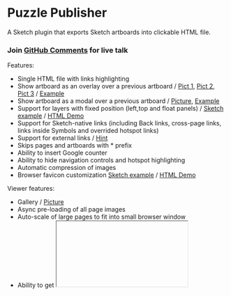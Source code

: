 # Puzzle Publisher

A Sketch plugin that exports Sketch artboards into clickable HTML file. 

### Join [GitHub Comments](https://github.com/ingrammicro/puzzle-publisher/discussions) for live talk ###

Features:
- Single HTML file with links highlighting
- Show artboard as an overlay over a previous artboard / [Pict 1](https://raw.githubusercontent.com/ingrammicro/puzzle-publisher/master/examples/FixedLayers/Overlay1.png), [Pict 2](https://raw.githubusercontent.com/ingrammicro/puzzle-publisher/master/examples/FixedLayers/Overlay2.png), [Pict 3](https://raw.githubusercontent.com/ingrammicro/puzzle-publisher/master/examples/FixedLayers/Overlay3.png) / [Example](https://github.com/ingrammicro/puzzle-publisher/tree/master/examples/FixedLayers)
- Show artboard as a modal over a previous artboard  / [Picture](https://github.com/ingrammicro/puzzle-publisher/raw/master/examples/Pictures/Link-ModalArtboard.png), [Example](https://github.com/ingrammicro/puzzle-publisher/raw/master/examples/Link-ModalArtboard.sketch)
- Support for layers with fixed position (left,top and float panels) / [Sketch example](https://github.com/ingrammicro/puzzle-publisher/tree/master/examples/FixedLayers) / [HTML Demo](https://ingrammicro.github.io/puzzle-publisher/FixedLayers)
- Support for Sketch-native links (including Back links, cross-page links, links inside Symbols and overrided hotspot links)
- Support for external links / [Hint](https://github.com/ingrammicro/puzzle-publisher/blob/master/Hints.md#hint2)
- Skips pages and artboards with * prefix 
- Ability to insert Google counter
- Ability to hide navigation controls and hotspot highlighting
- Automatic compression of images
- Browser favicon customization [Sketch example](https://github.com/ingrammicro/puzzle-publisher/tree/master/examples/Favicon) / [HTML Demo](https://ingrammicro.github.io/puzzle-publisher/Favicon)

Viewer features:
- Gallery / [Picture](https://github.com/ingrammicro/puzzle-publisher/raw/master/examples/Pictures/Gallery.png)
- Async pre-loading of all page images
- Auto-scale of large pages to fit into small browser window
- Ability to get <iframe> code to embed you prototypes into external web pages (with special UI) or get lightweight code with just <a href...><img...></a/>
- Page layout viewer (if it was enabled for a page)
- [NEW] Element Inspector to see symbols, styles and design tokens(requires integration with Design System plugin) ([Picture](https://raw.githubusercontent.com/ingrammicro/puzzle-publisher/master/examples/Link-ModalArtboard/Screenshot.png))

Publisher features:
- Increasing of version counter and injecting it into HTML
- Publishing to external site by SFTP
- Publishing to Miro whiteboards
- Announce new version changes in Telegram channel

Run from command line:
- Export HTML from command line / [Hint](https://github.com/ingrammicro/puzzle-publisher/blob/master/Hints.md#hint4)

[Change Log](https://github.com/ingrammicro/puzzle-publisher/blob/master/CHANGELOG.md)

Please send your feedback and requests to max@bazarov.ru

## Screenshots
Commands:

<img width="20%" src="https://raw.githubusercontent.com/ingrammicro/puzzle-publisher/master/examples/Pictures/Menu.png"/><img width="40%" src="https://raw.githubusercontent.com/ingrammicro/puzzle-publisher/master/examples/Pictures/Export-Dialog.png"/><img width="40%" src="https://github.com/ingrammicro/puzzle-publisher/blob/master/examples/Pictures/Publish-Dialog.png?raw=true"/>

Settings: 

<img width="40%" src="https://raw.githubusercontent.com/ingrammicro/puzzle-publisher/master/examples/Pictures/Layer-Dialog.png"/><img width="40%" src="https://raw.githubusercontent.com/ingrammicro/puzzle-publisher/master/examples/Pictures/Artboard-Dialog1.png"/><img width="40%" src="https://raw.githubusercontent.com/ingrammicro/puzzle-publisher/master/examples/Pictures/Artboard-Dialog2.png"/><img width="40%" src="https://raw.githubusercontent.com/ingrammicro/puzzle-publisher/master/examples/Pictures/Document-Dialog.png"/><img width="40%" src="https://raw.githubusercontent.com/ingrammicro/puzzle-publisher/master/examples/Pictures/Plugin-Dialog.png"/>

Viewer - Show symbols (and design tokens):

<img width="40%" src="https://raw.githubusercontent.com/ingrammicro/puzzle-publisher/master/examples/Show Symbols/screenshot.png"/>

## Installation

To install, [download the zip file](https://github.com/ingrammicro/puzzle-publisher/raw/master/PuzzlePublisher.sketchplugin.zip) and double-click on `PuzzlePublisher.sketchplugin`. The commands will show up under `Plugins > Puzzle Publisher`. 

## Usage

You can use Sketch-native links or add links to external sites. When you're finished adding these you can generate a HTML website of the all document pages by selecting `Export to HTML`. The generated files can then be uploaded to a server so you can show it to your clients. 

### Retina Images
 
By default it will show 2x images for high pixel density screens. To turn this off uncheck `Export retina images` in Settings and re-export the page.

### Special magic string in layer names
- @MainBackground@: a shape layer background color will be used as a default color for browser pages
- @SiteIcon@: an image layer will be rendered as site icon for mockups
- @Redirect@: a link from a marked hostpot will be used to show a page under an overlay ([example](https://github.com/ingrammicro/puzzle-publisher/tree/master/tests/Releases/12.2.0))
